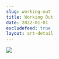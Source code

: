 ```yaml
---
slug: working-out
title: Working Out
date: 2022-01-01
excludefeed: true
layout: art-detail
---
```

![](/art/working-out.webp)
